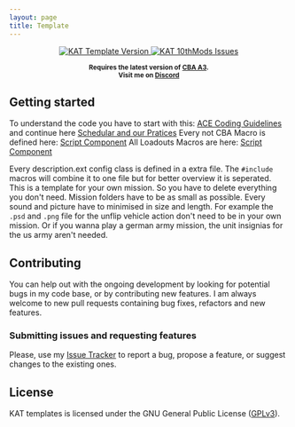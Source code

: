 ```yaml
---
layout: page
title: Template
---
```


<p align="center">
    <a href="https://github.com/Katalam/templates/releases/latest">
        <img src="https://img.shields.io/badge/Version-2.0.9-blue.svg?style=flat-square" alt="KAT Template Version">
    </a>
    <a href="https://github.com/Katalam/templates/issues">
        <img src="https://img.shields.io/github/issues-raw/Katalam/templates.svg?style=flat-square&label=Issues" alt="KAT 10thMods Issues">
    </a>
</p>

<p align="center">
    <sup><strong>Requires the latest version of <a href="https://github.com/CBATeam/CBA_A3/releases">CBA A3</a>.<br/>
    Visit me on <a href="https://discord.gg/HbA93HK">Discord</a></strong></sup>
</p>

## Getting started

To understand the code you have to start with this: [ACE Coding Guidelines](https://ace3mod.com/wiki/development/coding-guidelines.html) and continue here [Schedular and our Pratices](https://ace3mod.com/wiki/development/arma-3-scheduler-and-our-practices.html)
Every not CBA Macro is defined here: [Script Component](https://github.com/Katalam/templates/blob/master/kat_template.malden/script_component.hpp)
All Loadouts Macros are here: [Script Component](https://github.com/Katalam/templates/blob/master/kat_template.malden/functions/loadouts/script_component.hpp)

Every description.ext config class is defined in a extra file. The ```#include``` macros will combine it to one file but for better overview it is seperated.
This is a template for your own mission. So you have to delete everything you don't need.
Mission folders have to be as small as possible. Every sound and picture have to minimised in size and length.
For example the ```.psd``` and ```.png``` file for the unflip vehicle action don't need to be in your own mission. Or if you wanna play a german army mission, the unit insignias for the us army aren't needed.

## Contributing

You can help out with the ongoing development by looking for potential bugs in my code base, or by contributing new features. I am always welcome to new pull requests containing bug fixes, refactors and new features.

### Submitting issues and requesting features

Please, use my [Issue Tracker](https://github.com/Katalam/templates/issues) to report a bug, propose a feature, or suggest changes to the existing ones.

## License

KAT templates is licensed under the GNU General Public License ([GPLv3](https://github.com/Katalam/templates/blob/master/LICENSE)).
